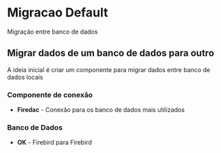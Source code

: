# Migracao Default
 Migração entre banco de dados

## Migrar dados de um banco de dados para outro
A ideia inicial é criar um componente para migrar dados entre banco de dados locais

### Componente de conexão

* **Firedac** - Conexão para os banco de dados mais utilizados

### Banco de Dados

* **OK** - Firebird para Firebird